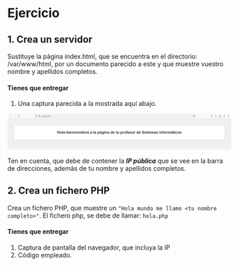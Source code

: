# Ejercicio

## 1. Crea un servidor
Sustituye la página index.html, que se encuentra en el directorio: /var/www/html, por un documento parecido a este y que muestre vuestro nombre y apellidos completos.

#### Tienes que entregar
1. Una captura parecida a la mostrada aquí abajo.

![bienvenida](./img/bienvenida.png)

Ten en cuenta, que debe de contener la ***IP pública*** que se vee en la barra de direcciones, además de tu nombre y apellidos completos.

## 2. Crea un fichero PHP

Crea un fichero PHP, que muestre un `"Hola mundo me llamo <tu nombre completo>"`.
El fichero php, se debe de llamar: `hola.php`

#### Tienes que entregar
1. Captura de pantalla del navegador, que incluya la IP
2. Código empleado.
